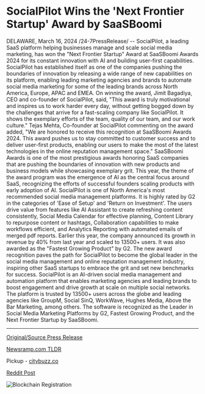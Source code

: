 # SocialPilot Wins the 'Next Frontier Startup' Award by SaaSBoomi

DELAWARE, March 16, 2024 /24-7PressRelease/ -- SocialPilot, a leading SaaS platform helping businesses manage and scale social media marketing, has won the "Next Frontier Startup" Award at SaaSBoomi Awards 2024 for its constant innovation with AI and building user-first capabilities.   SocialPilot has established itself as one of the companies pushing the boundaries of innovation by releasing a wide range of new capabilities on its platform, enabling leading marketing agencies and brands to automate social media marketing for some of the leading brands across North America, Europe, APAC and EMEA.   On winning the award, Jimit Bagadiya, CEO and co-founder of SocialPilot, said, "This award is truly motivational and inspires us to work harder every day, without getting bogged down by the challenges that arrive for a fast-scaling company like SocialPilot. It shows the exemplary efforts of the team, quality of our team, and our work culture."  Tejas Mehta, Co-founder at SocialPilot commenting on the award added, "We are honored to receive this recognition at SaaSBoomi Awards 2024. This award pushes us to stay committed to customer success and to deliver user-first products, enabling our users to make the most of the latest technologies in the online reputation management space."  SaaSBoomi Awards is one of the most prestigious awards honoring SaaS companies that are pushing the boundaries of innovation with new products and business models while showcasing exemplary grit.   This year, the theme of the award program was the emergence of AI as the central focus around SaaS, recognizing the efforts of successful founders scaling products with early adoption of AI.  SocialPilot is one of North America's most recommended social media management platforms. It is highly rated by G2 in the categories of 'Ease of Setup' and 'Return on Investment'. The users drive value from features like AI Assistant to create refreshing content consistently, Social Media Calendar for effective planning, Content Library to repurpose content or hashtags, Collaboration capabilities to make workflows efficient, and Analytics Reporting with automated emails of merged pdf reports.  Earlier this year, the company announced its growth in revenue by 40% from last year and scaled to 13500+ users. It was also awarded as the "Fastest Growing Product" by G2.   The new award recognition paves the path for SocialPilot to become the global leader in the social media management and online reputation management industry, inspiring other SaaS startups to embrace the grit and set new benchmarks for success.  SocialPilot is an AI-driven social media management and automation platform that enables marketing agencies and leading brands to boost engagement and drive growth at scale on multiple social networks. The platform is trusted by 13500+ users across the globe and leading agencies like GroupM, Social SinQ, WorkWave, Hughes Media, Above the Bar Marketing, among others. The software is recognized as the Leader in Social Media Marketing Platforms by G2, Fastest Growing Product, and the Next Frontier Startup by SaaSBoomi. 

---

[Original/Source Press Release](https://www.24-7pressrelease.com/press-release/509287/socialpilot-wins-the-next-frontier-startup-award-by-saasboomi)
                    

[Newsramp.com TLDR](https://newsramp.com/curated-news/socialpilot-wins-next-frontier-startup-award-at-saasboomi-awards-2024/80cc39af8b6179606df1235e384dcf67) 


Pickup - [citybuzz.co](https://citybuzz.co/2024/03/16/socialpilot-wins-prestigious-next-frontier-startup-award-at-saasboomi-2024)
 



[Reddit Post](https://www.reddit.com/r/AwardsAndRecognition/comments/1bg0gw5/socialpilot_wins_next_frontier_startup_award_at/) 



![Blockchain Registration](https://cdn.newsramp.app/24-7PressRelease/qrcode/243/16/duneC6s4.webp)